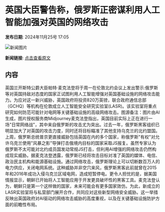 # 英国大臣警告称，俄罗斯正密谋利用人工智能加强对英国的网络攻击

**发布日期**: 2024年11月25号 17:05

![新闻图片](https://pic.chinaz.com/picmap/202409291801531267_0.jpg)

**新闻链接**: [点击查看原文](https://www.aibase.com/zh/news/13461)

## 内容

英国兰开斯特公爵大臣帕特·麦克法登将于周一在伦敦北约会议上发出警示:俄罗斯等对英国持敌对态度的国家正试图利用人工智能增强对英国基础设施的网络攻击能力。为应对这一新兴威胁，英国政府将投资820万英镑，联合政府通信总部（GCHQ）等机构在伦敦成立人工智能安全研究实验室(LASR)。该实验室将重点研究如何防范可能针对电网等关键基础设施的高级网络攻击。图源备注：图片由AI生成，图片授权服务商Midjourney麦克法登指出，英国目前实际上正在进行一场"日常网络战"，其中来自俄罗斯的攻击尤为突出。过去一年，俄罗斯黑客组织已明显加大了对英国的攻击力度，同时还将目标瞄准了其他支持乌克兰的北约盟国。上周，俄罗斯总统普京更直接威胁包括英国在内的多个国家，称俄罗斯"有权"对允许乌克兰使用"风暴之影"导弹打击俄境内目标的国家采取JS报复。虽然专家认为俄罗斯不太可能对北约成员国发动常规JS打击，但利用AI增强的网络攻击仍然构成现实威胁。据麦克法登透露，俄罗斯已经将攻击目标对准了英国的媒体、电信、政治民主机构和能源基础设施。通过网络攻击，俄罗斯理论上可以切断数百万人的电力供应，关闭电网系统。这种威胁并非空穴来风，俄罗斯黑客此前就曾在2015年和2016年成功入侵乌克兰区域电网，造成短暂停电。更令人担忧的是，据美国情报显示，朝鲜已开始将人工智能应用于开发更具破坏性的黑客工具。麦克法登认为，朝鲜只是第一个这样做的国家，未来可能会有更多国家效仿。为此，新成立的LASR实验室将与私营部门展开合作，共同应对这些新型网络安全威胁。这一举措反映出英国政府对AI驱动的网络攻击威胁的高度重视，以及在关键基础设施防护方面的前瞻性布局。
